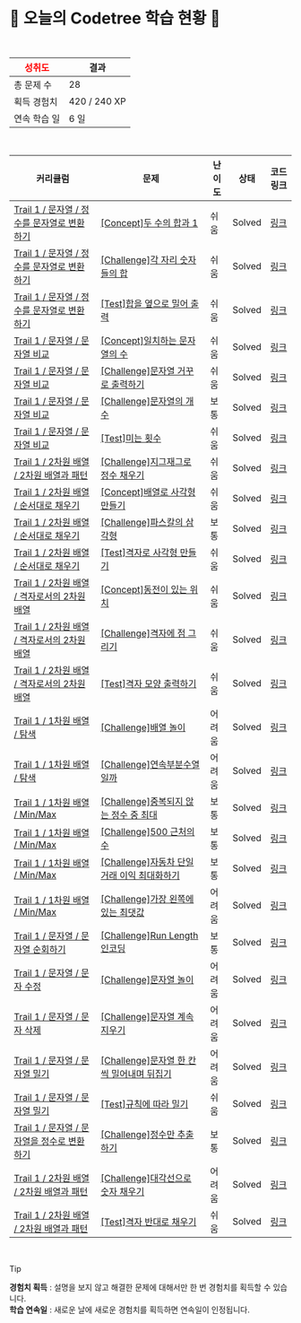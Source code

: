 # 🌲 오늘의 Codetree 학습 현황 🌲

<br />

| <span style="color:red;display:block;text-align:center;"> **성취도**</span> | 결과 |
|---|---|
| 총 문제 수 | 28 |
| 획득 경험치 | 420 / 240 XP |
| 연속 학습 일 | 6 일 |

<br />

|커리큘럼|문제|난이도|상태|코드 링크|
|---|---|---|---|---|
|[Trail 1 / 문자열 / 정수를 문자열로 변환하기](https://https://en.codetree.ai/trail-info/novice-low/)|[[Concept]두 수의 합과 1](https://https://en.codetree.ai/trails/complete/curated-cards/intro-two-nums-sum-and-1/)|쉬움|Solved|[링크](https://github.com/comeon0129/codetree/blob/main/250109/%EB%91%90%20%EC%88%98%EC%9D%98%20%ED%95%A9%EA%B3%BC%201/two-nums-sum-and-1.java)|
|[Trail 1 / 문자열 / 정수를 문자열로 변환하기](https://https://en.codetree.ai/trail-info/novice-low/)|[[Challenge]각 자리 숫자들의 합](https://https://en.codetree.ai/trails/complete/curated-cards/challenge-sum-of-each-digit/)|쉬움|Solved|[링크](https://github.com/comeon0129/codetree/blob/main/250109/%EA%B0%81%20%EC%9E%90%EB%A6%AC%20%EC%88%AB%EC%9E%90%EB%93%A4%EC%9D%98%20%ED%95%A9/sum-of-each-digit.java)|
|[Trail 1 / 문자열 / 정수를 문자열로 변환하기](https://https://en.codetree.ai/trail-info/novice-low/)|[[Test]합을 옆으로 밀어 출력](https://https://en.codetree.ai/trails/complete/curated-cards/test-push-the-sum-sideways-to-output/)|쉬움|Solved|[링크](https://github.com/comeon0129/codetree/blob/main/250109/%ED%95%A9%EC%9D%84%20%EC%98%86%EC%9C%BC%EB%A1%9C%20%EB%B0%80%EC%96%B4%20%EC%B6%9C%EB%A0%A5/push-the-sum-sideways-to-output.java)|
|[Trail 1 / 문자열 / 문자열 비교](https://https://en.codetree.ai/trail-info/novice-low/)|[[Concept]일치하는 문자열의 수](https://https://en.codetree.ai/trails/complete/curated-cards/intro-num-of-correct-string/)|쉬움|Solved|[링크](https://github.com/comeon0129/codetree/blob/main/250109/%EC%9D%BC%EC%B9%98%ED%95%98%EB%8A%94%20%EB%AC%B8%EC%9E%90%EC%97%B4%EC%9D%98%20%EC%88%98/num-of-correct-string.java)|
|[Trail 1 / 문자열 / 문자열 비교](https://https://en.codetree.ai/trail-info/novice-low/)|[[Challenge]문자열 거꾸로 출력하기](https://https://en.codetree.ai/trails/complete/curated-cards/challenge-print-string-backward/)|쉬움|Solved|[링크](https://github.com/comeon0129/codetree/blob/main/250109/%EB%AC%B8%EC%9E%90%EC%97%B4%20%EA%B1%B0%EA%BE%B8%EB%A1%9C%20%EC%B6%9C%EB%A0%A5%ED%95%98%EA%B8%B0/print-string-backward.java)|
|[Trail 1 / 문자열 / 문자열 비교](https://https://en.codetree.ai/trail-info/novice-low/)|[[Challenge]문자열의 개수](https://https://en.codetree.ai/trails/complete/curated-cards/challenge-number-of-spring/)|보통|Solved|[링크](https://github.com/comeon0129/codetree/blob/main/250109/%EB%AC%B8%EC%9E%90%EC%97%B4%EC%9D%98%20%EA%B0%9C%EC%88%98/number-of-spring.java)|
|[Trail 1 / 문자열 / 문자열 비교](https://https://en.codetree.ai/trail-info/novice-low/)|[[Test]미는 횟수](https://https://en.codetree.ai/trails/complete/curated-cards/test-number-of-pushes/)|쉬움|Solved|[링크](https://github.com/comeon0129/codetree/blob/main/250109/%EB%AF%B8%EB%8A%94%20%ED%9A%9F%EC%88%98/number-of-pushes.java)|
|[Trail 1 / 2차원 배열 / 2차원 배열과 패턴](https://https://en.codetree.ai/trail-info/novice-low/)|[[Challenge]지그재그로 정수 채우기](https://https://en.codetree.ai/trails/complete/curated-cards/challenge-zigzag-numbering/)|쉬움|Solved|[링크](https://github.com/comeon0129/codetree/blob/main/250109/%EC%A7%80%EA%B7%B8%EC%9E%AC%EA%B7%B8%EB%A1%9C%20%EC%A0%95%EC%88%98%20%EC%B1%84%EC%9A%B0%EA%B8%B0/zigzag-numbering.java)|
|[Trail 1 / 2차원 배열 / 순서대로 채우기](https://https://en.codetree.ai/trail-info/novice-low/)|[[Concept]배열로 사각형 만들기](https://https://en.codetree.ai/trails/complete/curated-cards/intro-print-array-in-rectangle/)|쉬움|Solved|[링크](https://github.com/comeon0129/codetree/blob/main/250109/%EB%B0%B0%EC%97%B4%EB%A1%9C%20%EC%82%AC%EA%B0%81%ED%98%95%20%EB%A7%8C%EB%93%A4%EA%B8%B0/print-array-in-rectangle.java)|
|[Trail 1 / 2차원 배열 / 순서대로 채우기](https://https://en.codetree.ai/trail-info/novice-low/)|[[Challenge]파스칼의 삼각형](https://https://en.codetree.ai/trails/complete/curated-cards/challenge-pascals-triangle/)|보통|Solved|[링크](https://github.com/comeon0129/codetree/blob/main/250109/%ED%8C%8C%EC%8A%A4%EC%B9%BC%EC%9D%98%20%EC%82%BC%EA%B0%81%ED%98%95/pascals-triangle.java)|
|[Trail 1 / 2차원 배열 / 순서대로 채우기](https://https://en.codetree.ai/trail-info/novice-low/)|[[Test]격자로 사각형 만들기](https://https://en.codetree.ai/trails/complete/curated-cards/test-print-grid-in-rectangle/)|쉬움|Solved|[링크](https://github.com/comeon0129/codetree/blob/main/250109/%EA%B2%A9%EC%9E%90%EB%A1%9C%20%EC%82%AC%EA%B0%81%ED%98%95%20%EB%A7%8C%EB%93%A4%EA%B8%B0/print-grid-in-rectangle.java)|
|[Trail 1 / 2차원 배열 / 격자로서의 2차원 배열](https://https://en.codetree.ai/trail-info/novice-low/)|[[Concept]동전이 있는 위치](https://https://en.codetree.ai/trails/complete/curated-cards/intro-Where-coins-are-located/)|쉬움|Solved|[링크](https://github.com/comeon0129/codetree/blob/main/250109/%EB%8F%99%EC%A0%84%EC%9D%B4%20%EC%9E%88%EB%8A%94%20%EC%9C%84%EC%B9%98/Where-coins-are-located.java)|
|[Trail 1 / 2차원 배열 / 격자로서의 2차원 배열](https://https://en.codetree.ai/trail-info/novice-low/)|[[Challenge]격자에 점 그리기](https://https://en.codetree.ai/trails/complete/curated-cards/challenge-draw-points-on-grid/)|쉬움|Solved|[링크](https://github.com/comeon0129/codetree/blob/main/250109/%EA%B2%A9%EC%9E%90%EC%97%90%20%EC%A0%90%20%EA%B7%B8%EB%A6%AC%EA%B8%B0/draw-points-on-grid.java)|
|[Trail 1 / 2차원 배열 / 격자로서의 2차원 배열](https://https://en.codetree.ai/trail-info/novice-low/)|[[Test]격자 모양 출력하기](https://https://en.codetree.ai/trails/complete/curated-cards/test-print-grid-shape/)|쉬움|Solved|[링크](https://github.com/comeon0129/codetree/blob/main/250109/%EA%B2%A9%EC%9E%90%20%EB%AA%A8%EC%96%91%20%EC%B6%9C%EB%A0%A5%ED%95%98%EA%B8%B0/print-grid-shape.java)|
|[Trail 1 / 1차원 배열 / 탐색](https://https://en.codetree.ai/trail-info/novice-low/)|[[Challenge]배열 놀이](https://https://en.codetree.ai/trails/complete/curated-cards/challenge-play-with-array/)|어려움|Solved|[링크](https://github.com/comeon0129/codetree/blob/main/250109/%EB%B0%B0%EC%97%B4%20%EB%86%80%EC%9D%B4/play-with-array.java)|
|[Trail 1 / 1차원 배열 / 탐색](https://https://en.codetree.ai/trail-info/novice-low/)|[[Challenge]연속부분수열일까](https://https://en.codetree.ai/trails/complete/curated-cards/challenge-contiguous-array-or-not/)|어려움|Solved|[링크](https://github.com/comeon0129/codetree/blob/main/250109/%EC%97%B0%EC%86%8D%EB%B6%80%EB%B6%84%EC%88%98%EC%97%B4%EC%9D%BC%EA%B9%8C/contiguous-array-or-not.java)|
|[Trail 1 / 1차원 배열 / Min/Max](https://https://en.codetree.ai/trail-info/novice-low/)|[[Challenge]중복되지 않는 정수 중 최대](https://https://en.codetree.ai/trails/complete/curated-cards/challenge-max-of-unique-number/)|보통|Solved|[링크](https://github.com/comeon0129/codetree/blob/main/250109/%EC%A4%91%EB%B3%B5%EB%90%98%EC%A7%80%20%EC%95%8A%EB%8A%94%20%EC%A0%95%EC%88%98%20%EC%A4%91%20%EC%B5%9C%EB%8C%80/max-of-unique-number.java)|
|[Trail 1 / 1차원 배열 / Min/Max](https://https://en.codetree.ai/trail-info/novice-low/)|[[Challenge]500 근처의 수](https://https://en.codetree.ai/trails/complete/curated-cards/challenge-near-500/)|보통|Solved|[링크](https://github.com/comeon0129/codetree/blob/main/250109/500%20%EA%B7%BC%EC%B2%98%EC%9D%98%20%EC%88%98/near-500.java)|
|[Trail 1 / 1차원 배열 / Min/Max](https://https://en.codetree.ai/trail-info/novice-low/)|[[Challenge]자동차 단일 거래 이익 최대화하기](https://https://en.codetree.ai/trails/complete/curated-cards/challenge-max-profit-of-single-car/)|보통|Solved|[링크](https://github.com/comeon0129/codetree/blob/main/250109/%EC%9E%90%EB%8F%99%EC%B0%A8%20%EB%8B%A8%EC%9D%BC%20%EA%B1%B0%EB%9E%98%20%EC%9D%B4%EC%9D%B5%20%EC%B5%9C%EB%8C%80%ED%99%94%ED%95%98%EA%B8%B0/max-profit-of-single-car.java)|
|[Trail 1 / 1차원 배열 / Min/Max](https://https://en.codetree.ai/trail-info/novice-low/)|[[Challenge]가장 왼쪽에 있는 최댓값](https://https://en.codetree.ai/trails/complete/curated-cards/challenge-leftmost-max-value/)|어려움|Solved|[링크](https://github.com/comeon0129/codetree/blob/main/250109/%EA%B0%80%EC%9E%A5%20%EC%99%BC%EC%AA%BD%EC%97%90%20%EC%9E%88%EB%8A%94%20%EC%B5%9C%EB%8C%93%EA%B0%92/leftmost-max-value.java)|
|[Trail 1 / 문자열 / 문자열 순회하기](https://https://en.codetree.ai/trail-info/novice-low/)|[[Challenge]Run Length 인코딩](https://https://en.codetree.ai/trails/complete/curated-cards/challenge-run-length-encoding/)|보통|Solved|[링크](https://github.com/comeon0129/codetree/blob/main/250109/Run%20Length%20%EC%9D%B8%EC%BD%94%EB%94%A9/run-length-encoding.java)|
|[Trail 1 / 문자열 / 문자 수정](https://https://en.codetree.ai/trail-info/novice-low/)|[[Challenge]문자열 놀이](https://https://en.codetree.ai/trails/complete/curated-cards/challenge-play-with-string/)|어려움|Solved|[링크](https://github.com/comeon0129/codetree/blob/main/250109/%EB%AC%B8%EC%9E%90%EC%97%B4%20%EB%86%80%EC%9D%B4/play-with-string.java)|
|[Trail 1 / 문자열 / 문자 삭제](https://https://en.codetree.ai/trail-info/novice-low/)|[[Challenge]문자열 계속 지우기](https://https://en.codetree.ai/trails/complete/curated-cards/challenge-keep-removing-string/)|어려움|Solved|[링크](https://github.com/comeon0129/codetree/blob/main/250109/%EB%AC%B8%EC%9E%90%EC%97%B4%20%EA%B3%84%EC%86%8D%20%EC%A7%80%EC%9A%B0%EA%B8%B0/keep-removing-string.java)|
|[Trail 1 / 문자열 / 문자열 밀기](https://https://en.codetree.ai/trail-info/novice-low/)|[[Challenge]문자열 한 칸씩 밀어내며 뒤집기](https://https://en.codetree.ai/trails/complete/curated-cards/challenge-shift-reverse-string/)|어려움|Solved|[링크](https://github.com/comeon0129/codetree/blob/main/250109/%EB%AC%B8%EC%9E%90%EC%97%B4%20%ED%95%9C%20%EC%B9%B8%EC%94%A9%20%EB%B0%80%EC%96%B4%EB%82%B4%EB%A9%B0%20%EB%92%A4%EC%A7%91%EA%B8%B0/shift-reverse-string.java)|
|[Trail 1 / 문자열 / 문자열 밀기](https://https://en.codetree.ai/trail-info/novice-low/)|[[Test]규칙에 따라 밀기](https://https://en.codetree.ai/trails/complete/curated-cards/test-push-by-the-rules/)|쉬움|Solved|[링크](https://github.com/comeon0129/codetree/blob/main/250109/%EA%B7%9C%EC%B9%99%EC%97%90%20%EB%94%B0%EB%9D%BC%20%EB%B0%80%EA%B8%B0/push-by-the-rules.java)|
|[Trail 1 / 문자열 / 문자열을 정수로 변환하기](https://https://en.codetree.ai/trail-info/novice-low/)|[[Challenge]정수만 추출하기](https://https://en.codetree.ai/trails/complete/curated-cards/challenge-extract-only-integers/)|보통|Solved|[링크](https://github.com/comeon0129/codetree/blob/main/250109/%EC%A0%95%EC%88%98%EB%A7%8C%20%EC%B6%94%EC%B6%9C%ED%95%98%EA%B8%B0/extract-only-integers.java)|
|[Trail 1 / 2차원 배열 / 2차원 배열과 패턴](https://https://en.codetree.ai/trail-info/novice-low/)|[[Challenge]대각선으로 숫자 채우기](https://https://en.codetree.ai/trails/complete/curated-cards/challenge-diagonal-numbering/)|어려움|Solved|[링크](https://github.com/comeon0129/codetree/blob/main/250109/%EB%8C%80%EA%B0%81%EC%84%A0%EC%9C%BC%EB%A1%9C%20%EC%88%AB%EC%9E%90%20%EC%B1%84%EC%9A%B0%EA%B8%B0/diagonal-numbering.java)|
|[Trail 1 / 2차원 배열 / 2차원 배열과 패턴](https://https://en.codetree.ai/trail-info/novice-low/)|[[Test]격자 반대로 채우기](https://https://en.codetree.ai/trails/complete/curated-cards/test-grid-anti-fill/)|쉬움|Solved|[링크](https://github.com/comeon0129/codetree/blob/main/250109/%EA%B2%A9%EC%9E%90%20%EB%B0%98%EB%8C%80%EB%A1%9C%20%EC%B1%84%EC%9A%B0%EA%B8%B0/grid-anti-fill.java)|


<br />

> [!TIP]
> **경험치 획득** : 설명을 보지 않고 해결한 문제에 대해서만 한 번 경험치를 획득할 수 있습니다.  
> **학습 연속일** : 새로운 날에 새로운 경험치를 획득하면 연속일이 인정됩니다.

